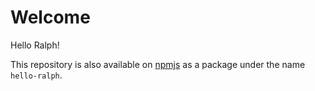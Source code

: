 # Welcome

Hello Ralph!

This repository is also available on [npmjs](npmjs) as a package under the name
`hello-ralph`.

[npmjs]: https://www.npmjs.com/package/hello-ralph
